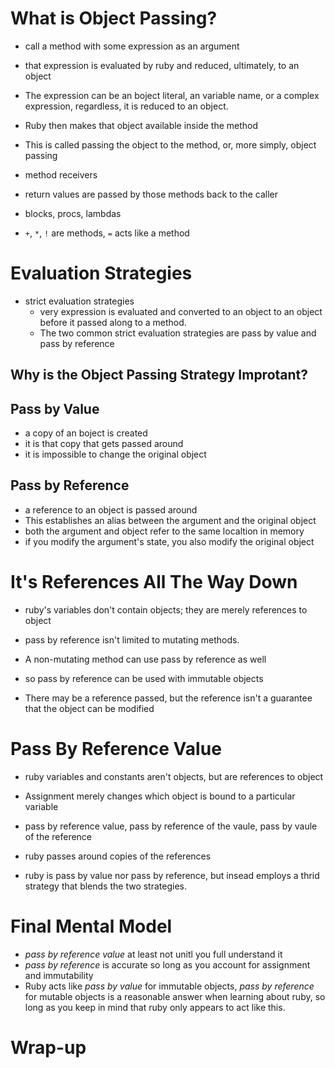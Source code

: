 # What is Object Passing?

- call a method with some expression as an argument
- that expression is evaluated by ruby and reduced, ultimately, to an object
- The expression can be an boject literal, an variable name, or a complex expression, regardless, it is reduced to an object.
- Ruby then makes that object available inside the method
- This is called passing the object to the method, or, more simply, object passing

- method receivers

- return values are passed by those methods back to the caller

- blocks, procs, lambdas

- `+`, `*`, `!` are methods,  `=` acts like a method

# Evaluation Strategies

- strict evaluation strategies
  - very expression is evaluated and converted to an object to an object before it passed along to a method.
  - The two common strict evaluation strategies are pass by value and pass by reference

## Why is the Object Passing Strategy Improtant?

## Pass by Value

- a copy of an boject is created
- it is that copy that gets passed around
- it is impossible to change the original object

## Pass by Reference

- a reference to an object is passed around
- This establishes an alias between the argument and the original object
- both the argument and object refer to the same localtion in memory
- if you modify the argument's state, you also modify the original object

# It's References All The Way Down

- ruby's variables don't contain objects; they are merely references to object

- pass by reference isn't limited to mutating methods.
- A non-mutating method can use pass by reference as well
- so pass by reference can be used with immutable objects
- There may be a reference passed, but the reference isn't a guarantee that the object can be modified

# Pass By Reference Value

- ruby variables and constants aren't objects, but are references to object
- Assignment merely changes which object is bound to a particular variable

- pass by reference value, pass by reference of the vaule, pass by vaule of the reference
- ruby passes around copies of the references
- ruby is pass by value nor pass by reference, but insead employs a thrid strategy that blends the two strategies.

# Final Mental Model

- *pass by reference value* at least not unitl you full understand it
- *pass by reference* is accurate so long as you account for assignment and immutability
- Ruby acts like *pass by value* for immutable objects, *pass by reference* for mutable objects is a reasonable answer when learning about ruby, so long as you keep in mind that ruby only appears to act like this.

# Wrap-up

